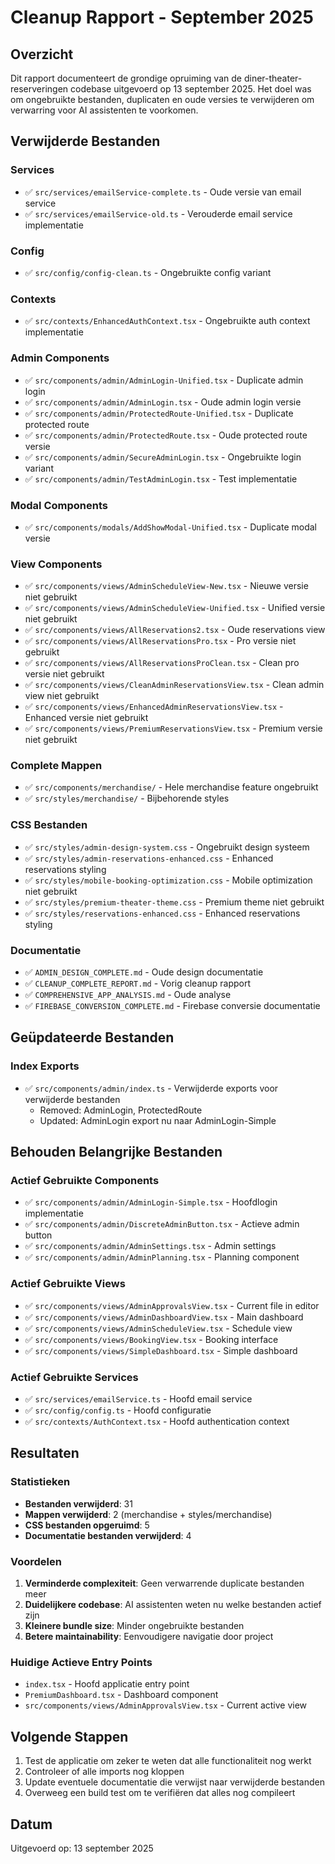 # Cleanup Rapport - September 2025

## Overzicht
Dit rapport documenteert de grondige opruiming van de diner-theater-reserveringen codebase uitgevoerd op 13 september 2025. Het doel was om ongebruikte bestanden, duplicaten en oude versies te verwijderen om verwarring voor AI assistenten te voorkomen.

## Verwijderde Bestanden

### Services
- ✅ `src/services/emailService-complete.ts` - Oude versie van email service
- ✅ `src/services/emailService-old.ts` - Verouderde email service implementatie

### Config
- ✅ `src/config/config-clean.ts` - Ongebruikte config variant

### Contexts
- ✅ `src/contexts/EnhancedAuthContext.tsx` - Ongebruikte auth context implementatie

### Admin Components
- ✅ `src/components/admin/AdminLogin-Unified.tsx` - Duplicate admin login
- ✅ `src/components/admin/AdminLogin.tsx` - Oude admin login versie
- ✅ `src/components/admin/ProtectedRoute-Unified.tsx` - Duplicate protected route
- ✅ `src/components/admin/ProtectedRoute.tsx` - Oude protected route versie
- ✅ `src/components/admin/SecureAdminLogin.tsx` - Ongebruikte login variant
- ✅ `src/components/admin/TestAdminLogin.tsx` - Test implementatie

### Modal Components
- ✅ `src/components/modals/AddShowModal-Unified.tsx` - Duplicate modal versie

### View Components
- ✅ `src/components/views/AdminScheduleView-New.tsx` - Nieuwe versie niet gebruikt
- ✅ `src/components/views/AdminScheduleView-Unified.tsx` - Unified versie niet gebruikt
- ✅ `src/components/views/AllReservations2.tsx` - Oude reservations view
- ✅ `src/components/views/AllReservationsPro.tsx` - Pro versie niet gebruikt
- ✅ `src/components/views/AllReservationsProClean.tsx` - Clean pro versie niet gebruikt
- ✅ `src/components/views/CleanAdminReservationsView.tsx` - Clean admin view niet gebruikt
- ✅ `src/components/views/EnhancedAdminReservationsView.tsx` - Enhanced versie niet gebruikt
- ✅ `src/components/views/PremiumReservationsView.tsx` - Premium versie niet gebruikt

### Complete Mappen
- ✅ `src/components/merchandise/` - Hele merchandise feature ongebruikt
- ✅ `src/styles/merchandise/` - Bijbehorende styles

### CSS Bestanden
- ✅ `src/styles/admin-design-system.css` - Ongebruikt design systeem
- ✅ `src/styles/admin-reservations-enhanced.css` - Enhanced reservations styling
- ✅ `src/styles/mobile-booking-optimization.css` - Mobile optimization niet gebruikt
- ✅ `src/styles/premium-theater-theme.css` - Premium theme niet gebruikt
- ✅ `src/styles/reservations-enhanced.css` - Enhanced reservations styling

### Documentatie
- ✅ `ADMIN_DESIGN_COMPLETE.md` - Oude design documentatie
- ✅ `CLEANUP_COMPLETE_REPORT.md` - Vorig cleanup rapport
- ✅ `COMPREHENSIVE_APP_ANALYSIS.md` - Oude analyse
- ✅ `FIREBASE_CONVERSION_COMPLETE.md` - Firebase conversie documentatie

## Geüpdateerde Bestanden

### Index Exports
- ✅ `src/components/admin/index.ts` - Verwijderde exports voor verwijderde bestanden
  - Removed: AdminLogin, ProtectedRoute
  - Updated: AdminLogin export nu naar AdminLogin-Simple

## Behouden Belangrijke Bestanden

### Actief Gebruikte Components
- ✅ `src/components/admin/AdminLogin-Simple.tsx` - Hoofdlogin implementatie
- ✅ `src/components/admin/DiscreteAdminButton.tsx` - Actieve admin button
- ✅ `src/components/admin/AdminSettings.tsx` - Admin settings
- ✅ `src/components/admin/AdminPlanning.tsx` - Planning component

### Actief Gebruikte Views
- ✅ `src/components/views/AdminApprovalsView.tsx` - Current file in editor
- ✅ `src/components/views/AdminDashboardView.tsx` - Main dashboard
- ✅ `src/components/views/AdminScheduleView.tsx` - Schedule view
- ✅ `src/components/views/BookingView.tsx` - Booking interface
- ✅ `src/components/views/SimpleDashboard.tsx` - Simple dashboard

### Actief Gebruikte Services
- ✅ `src/services/emailService.ts` - Hoofd email service
- ✅ `src/config/config.ts` - Hoofd configuratie
- ✅ `src/contexts/AuthContext.tsx` - Hoofd authentication context

## Resultaten

### Statistieken
- **Bestanden verwijderd**: 31
- **Mappen verwijderd**: 2 (merchandise + styles/merchandise)
- **CSS bestanden opgeruimd**: 5
- **Documentatie bestanden verwijderd**: 4

### Voordelen
1. **Verminderde complexiteit**: Geen verwarrende duplicate bestanden meer
2. **Duidelijkere codebase**: AI assistenten weten nu welke bestanden actief zijn
3. **Kleinere bundle size**: Minder ongebruikte bestanden
4. **Betere maintainability**: Eenvoudigere navigatie door project

### Huidige Actieve Entry Points
- `index.tsx` - Hoofd applicatie entry point
- `PremiumDashboard.tsx` - Dashboard component
- `src/components/views/AdminApprovalsView.tsx` - Current active view

## Volgende Stappen
1. Test de applicatie om zeker te weten dat alle functionaliteit nog werkt
2. Controleer of alle imports nog kloppen
3. Update eventuele documentatie die verwijst naar verwijderde bestanden
4. Overweeg een build test om te verifiëren dat alles nog compileert

## Datum
Uitgevoerd op: 13 september 2025